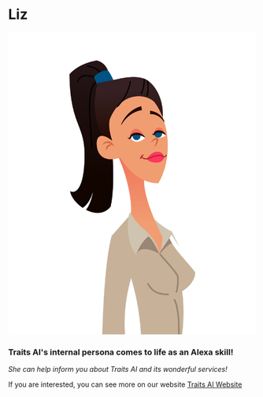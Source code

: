 # **Liz**
![Liz](Liz.png)
### Traits AI's internal persona comes to life as an Alexa skill!

*She can help inform you about Traits AI and its wonderful services!*

If you are interested, you can see more on our website
[Traits AI Website](https://www.traitsai.com)
